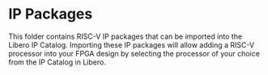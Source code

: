 # IP Packages

This folder contains RISC-V IP packages that can be imported into the Libero IP Catalog. Importing these IP packages will allow adding a RISC-V processor into your FPGA design by selecting the processor of your choice from the IP Catalog in Libero.
